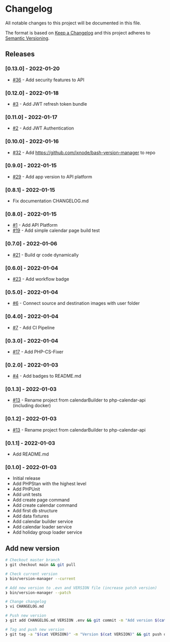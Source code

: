 # Changelog

All notable changes to this project will be documented in this file.

The format is based on [Keep a Changelog](http://keepachangelog.com/en/1.0.0/)
and this project adheres to [Semantic Versioning](http://semver.org/spec/v2.0.0.html).

## Releases

### [0.13.0] - 2022-01-20

* [#36](https://github.com/bjoern-hempel/php-calendar-api/issues/36) - Add security features to API

### [0.12.0] - 2022-01-18

* [#3](https://github.com/bjoern-hempel/php-calendar-api/issues/3) - Add JWT refresh token bundle

### [0.11.0] - 2022-01-17

* [#2](https://github.com/bjoern-hempel/php-calendar-api/issues/2) - Add JWT Authentication

### [0.10.0] - 2022-01-16

* [#32](https://github.com/bjoern-hempel/php-calendar-api/issues/32) - Add https://github.com/ixnode/bash-version-manager to repo

### [0.9.0] - 2022-01-15

* [#29](https://github.com/bjoern-hempel/php-calendar-api/issues/29) - Add app version to API platform

### [0.8.1] - 2022-01-15

* Fix documentation CHANGELOG.md

### [0.8.0] - 2022-01-15

* [#1](https://github.com/bjoern-hempel/php-calendar-api/issues/1) - Add API Platform
* [#19](https://github.com/bjoern-hempel/php-calendar-api/issues/19) - Add simple calendar page build test

### [0.7.0] - 2022-01-06

* [#21](https://github.com/bjoern-hempel/php-calendar-api/issues/21) - Build qr code dynamically

### [0.6.0] - 2022-01-04

* [#23](https://github.com/bjoern-hempel/php-calendar-api/issues/23) - Add workflow badge

### [0.5.0] - 2022-01-04

* [#6](https://github.com/bjoern-hempel/php-calendar-api/issues/6) - Connect source and destination images with user folder

### [0.4.0] - 2022-01-04

* [#7](https://github.com/bjoern-hempel/php-calendar-api/issues/7) - Add CI Pipeline

### [0.3.0] - 2022-01-04

* [#17](https://github.com/bjoern-hempel/php-calendar-api/issues/17) - Add PHP-CS-Fixer

### [0.2.0] - 2022-01-03

* [#4](https://github.com/bjoern-hempel/php-calendar-api/issues/4) - Add badges to README.md

### [0.1.3] - 2022-01-03

* [#13](https://github.com/bjoern-hempel/php-calendar-api/issues/13) - Rename project from calendarBuilder to php-calendar-api (including docker)

### [0.1.2] - 2022-01-03

* [#13](https://github.com/bjoern-hempel/php-calendar-api/issues/13) - Rename project from calendarBuilder to php-calendar-api

### [0.1.1] - 2022-01-03

* Add README.md

### [0.1.0] - 2022-01-03

* Initial release
* Add PHPStan with the highest level
* Add PHPUnit
* Add unit tests
* Add create page command
* Add create calendar command
* Add first db structure
* Add data fixtures
* Add calendar builder service
* Add calendar loader service
* Add holiday group loader service

## Add new version

```bash
# Checkout master branch
❯ git checkout main && git pull

# Check current version
❯ bin/version-manager --current

# Add new version to .evn and VERSION file (increase patch version)
❯ bin/version-manager --patch

# Change changelog
❯ vi CHANGELOG.md

# Push new version
❯ git add CHANGELOG.md VERSION .env && git commit -m "Add version $(cat VERSION)" && git push

# Tag and push new version
❯ git tag -a "$(cat VERSION)" -m "Version $(cat VERSION)" && git push origin "$(cat VERSION)"
```
